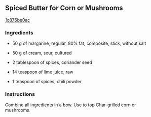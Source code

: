 ## Spiced Butter for Corn or Mushrooms

[1c875be0ac](http://www.food.com/recipe/spiced-butter-for-corn-or-mushrooms-289872)

### Ingredients

 - 50 g of margarine, regular, 80% fat, composite, stick, without salt

 - 50 g of cream, sour, cultured

 - 2 tablespoon of spices, coriander seed

 - 14 teaspoon of lime juice, raw

 - 1 teaspoon of spices, chili powder

### Instructions

Combine all ingredients in a bow. Use to top Char-grilled corn or mushrooms.